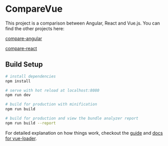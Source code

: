 # CompareVue
This project is a comparison between Angular, React and Vue.js. You can find the other projects here:

[compare-angular](https://github.com/ordazgustavo/compare-angular)

[compare-react](https://github.com/ordazgustavo/compare-react)

## Build Setup

``` bash
# install dependencies
npm install

# serve with hot reload at localhost:8080
npm run dev

# build for production with minification
npm run build

# build for production and view the bundle analyzer report
npm run build --report
```

For detailed explanation on how things work, checkout the [guide](http://vuejs-templates.github.io/webpack/) and [docs for vue-loader](http://vuejs.github.io/vue-loader).
